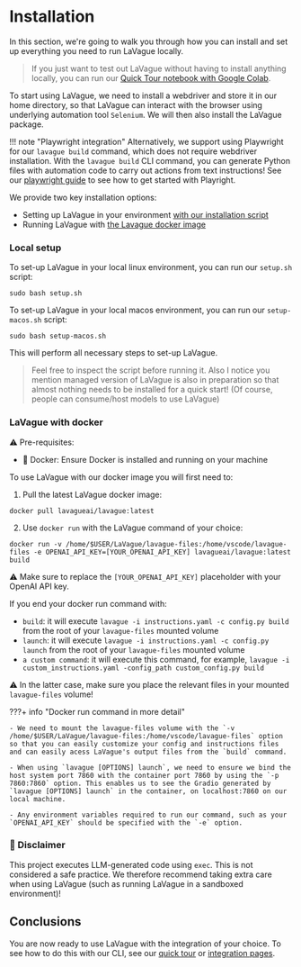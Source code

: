 
# Installation

In this section, we're going to walk you through how you can install and set up everything you need to run LaVague locally.

> If you just want to test out LaVague without having to install anything locally, you can run our [Quick Tour notebook with Google Colab](https://colab.research.google.com/github/lavague-ai/lavague/blob/main/docs/docs/get-started/quick-tour-notebook/quick-tour.ipynb).

To start using LaVague, we need to install a webdriver and store it in our home directory, so that LaVague can interact with the browser using underlying automation tool `Selenium`. We will then also install the LaVague package.

!!! note "Playwright integration"
    Alternatively, we support using Playwright for our `lavague build` command, which does not require webdriver installation. With the `lavague build` CLI command, you can generate Python files with automation code to carry out actions from text instructions! See our [playwright guide](./playwright.md) to see how to get started with Playright. 

We provide two key installation options:

- Setting up LaVague in your environment [with our installation script](#local-setup)
- Running LaVague with [the Lavague docker image](#lavague-docker-image)

### Local setup

To set-up LaVague in your local linux environment, you can run our `setup.sh` script:

`sudo bash setup.sh`

To set-up LaVague in your local macos environment, you can run our `setup-macos.sh` script:

`sudo bash setup-macos.sh`

This will perform all necessary steps to set-up LaVague.

> Feel free to inspect the script before running it.
Also I notice you mention managed version of LaVague is also in preparation so that almost nothing needs to be installed for a quick start! (Of course, people can consume/host models to use LaVague)

### LaVague with docker

⚠️ Pre-requisites:

- 🐋 Docker: Ensure Docker is installed and running on your machine

To use LaVague with our docker image you will first need to:

1. Pull the latest LaVague docker image:

`docker pull lavagueai/lavague:latest`

2. Use `docker run` with the LaVague command of your choice:

`docker run -v /home/$USER/LaVague/lavague-files:/home/vscode/lavague-files -e OPENAI_API_KEY=[YOUR_OPENAI_API_KEY] lavagueai/lavague:latest build`

⚠️ Make sure to replace the `[YOUR_OPENAI_API_KEY]` placeholder with your OpenAI API key.

If you end your docker run command with:

- `build`: it will execute `lavague -i instructions.yaml -c config.py build` from the root of your `lavague-files` mounted volume
- `launch`: it will execute `lavague -i instructions.yaml -c config.py launch` from the root of your `lavague-files` mounted volume
- `a custom command`: it will execute this command, for example, `lavague -i custom_instructions.yaml -config_path custom_config.py build`

⚠️ In the latter case, make sure you place the relevant files in your mounted `lavague-files` volume!

???+ info "Docker run command in more detail"

    - We need to mount the lavague-files volume with the `-v /home/$USER/LaVague/lavague-files:/home/vscode/lavague-files` option so that you can easily customize your config and instructions files and can easily acess LaVague's output files from the `build` command.

    - When using `lavague [OPTIONS] launch`, we need to ensure we bind the host system port 7860 with the container port 7860 by using the `-p 7860:7860` option. This enables us to see the Gradio generated by `lavague [OPTIONS] launch` in the container, on localhost:7860 on our local machine.

    - Any environment variables required to run our command, such as your `OPENAI_API_KEY` should be specified with the `-e` option.

### 🚨 Disclaimer

This project executes LLM-generated code using `exec`. This is not considered a safe practice. We therefore recommend taking extra care when using LaVague (such as running LaVague in a sandboxed environment)!

## Conclusions

You are now ready to use LaVague with the integration of your choice. To see how to do this with our CLI, see our [quick tour](./quick-tour.ipynb) or [integration pages](../integrations/api/hugging-face.ipynb).